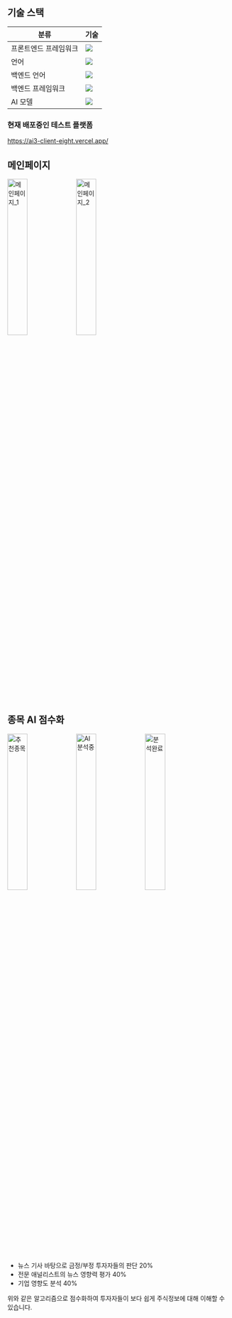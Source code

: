 ## 기술 스택

| 분류 | 기술 |
|------|------|
| 프론트엔드 프레임워크 | <img src="https://img.shields.io/badge/-React-343422.svg?logo=React&style=for-the-badge&logoColor=61DAFB"> |
| 언어 | <img src="https://img.shields.io/badge/-TypeScript-343422.svg?logo=TypeScript&style=for-the-badge&logoColor=3178C6"> |
| 백엔드 언어 | <img src="https://img.shields.io/badge/-Python 3-343422.svg?logo=Python&style=for-the-badge&logoColor=3776AB"> |
| 백엔드 프레임워크 | <img src="https://img.shields.io/badge/-Flask-343422.svg?logo=Flask&style=for-the-badge&logoColor=white"> |
| AI 모델 | <img src="https://img.shields.io/badge/-Clova AI-343422.svg?logo=Naver&style=for-the-badge&logoColor=03C75A"> |

### 현재 배포중인 테스트 플랫폼
https://ai3-client-eight.vercel.app/

## 메인페이지


<img width=30% alt="메인페이지_1" src="https://github.com/user-attachments/assets/2ef0c65f-65f0-4aff-a15e-2da1600f2331" />
<img width=30% alt="메인페이지_2" src="https://github.com/user-attachments/assets/056c39a5-754e-40b5-b521-d5a33e7a73f5" />

## 종목 AI 점수화
<img width=30% alt="추천종목" src="https://github.com/user-attachments/assets/c331637a-08fd-4422-ab83-9ec42ac0a91e" />
<img width=30% alt="AI분석중" src="https://github.com/user-attachments/assets/0d8a0ca2-387d-451e-8431-42d52f4ccc31" />
<img width=30% alt="분석완료" src="https://github.com/user-attachments/assets/d366bbb5-fa0b-4bf3-afc8-0d9d7d8a9d88" />

- 뉴스 기사 바탕으로 금정/부정 투자자들의 판단 20%
- 전문 애널리스트의 뉴스 영향력 평가 40%
- 기업 영향도 분석 40%

위와 같은 알고리즘으로 점수화하여 투자자들이 보다 쉽게 주식정보에 대해 이해할 수 있습니다.
